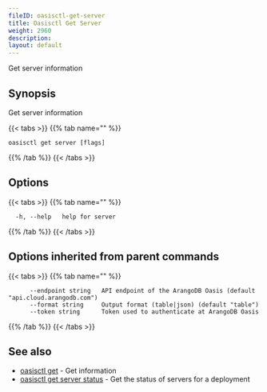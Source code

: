 ```yaml
---
fileID: oasisctl-get-server
title: Oasisctl Get Server
weight: 2960
description: 
layout: default
---
```

Get server information

## Synopsis

Get server information

{{< tabs >}}
{{% tab name="" %}}
```
oasisctl get server [flags]
```
{{% /tab %}}
{{< /tabs >}}

## Options

{{< tabs >}}
{{% tab name="" %}}
```
  -h, --help   help for server
```
{{% /tab %}}
{{< /tabs >}}

## Options inherited from parent commands

{{< tabs >}}
{{% tab name="" %}}
```
      --endpoint string   API endpoint of the ArangoDB Oasis (default "api.cloud.arangodb.com")
      --format string     Output format (table|json) (default "table")
      --token string      Token used to authenticate at ArangoDB Oasis
```
{{% /tab %}}
{{< /tabs >}}

## See also

* [oasisctl get]()	 - Get information
* [oasisctl get server status](oasisctl-get-server-status)	 - Get the status of servers for a deployment

